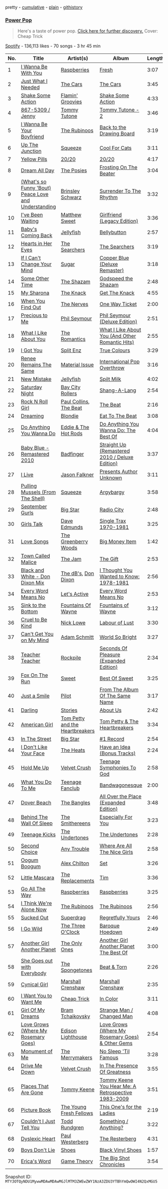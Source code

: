 pretty - [cumulative](/playlists/cumulative/37i9dQZF1DX5W4wuxak2hE.md) - [plain](/playlists/plain/37i9dQZF1DX5W4wuxak2hE) - [githistory](https://github.githistory.xyz/mackorone/spotify-playlist-archive/blob/main/playlists/plain/37i9dQZF1DX5W4wuxak2hE)

### [Power Pop](https://open.spotify.com/playlist/37i9dQZF1DX5W4wuxak2hE)

> Here's a taste of power pop\. <a href="spotify:genre:0JQ5IMCbQBLk5woFi85yOT">Click here for further discovery.</a> Cover: Cheap Trick

[Spotify](https://open.spotify.com/user/spotify) - 136,113 likes - 70 songs - 3 hr 45 min

| No. | Title | Artist(s) | Album | Length |
|---|---|---|---|---|
| 1 | [I Wanna Be With You](https://open.spotify.com/track/7AC2sIU1IhrsNsI5x3dImr) | [Raspberries](https://open.spotify.com/artist/7Kkx4dACo6kFSeT9wjfVA5) | [Fresh](https://open.spotify.com/album/0CyJF98u2sjDTvw8j1Rotr) | 3:07 |
| 2 | [Just What I Needed](https://open.spotify.com/track/4alHo6RGd0D3OUbTPExTHN) | [The Cars](https://open.spotify.com/artist/6DCIj8jNaNpBz8e5oKFPtp) | [The Cars](https://open.spotify.com/album/4tJPWT4r4FSKwy784Qs1Fq) | 3:45 |
| 3 | [Shake Some Action](https://open.spotify.com/track/0Afai8u1STCaDyTTm1gEZf) | [Flamin' Groovies](https://open.spotify.com/artist/3yesh1QeNXucaDFw8ZPKxd) | [Shake Some Action](https://open.spotify.com/album/2loCCINymjZGU1Q80ik7hP) | 4:33 |
| 4 | [867\-5309 / Jenny](https://open.spotify.com/track/6iX1f3r7oUJnMbGgQ2gx1j) | [Tommy Tutone](https://open.spotify.com/artist/1n2LWYgwtGp7EzDapUoniE) | [Tommy Tutone \- 2](https://open.spotify.com/album/7aks5lgwJAdiZLN51UjkU1) | 3:46 |
| 5 | [I Wanna Be Your Boyfriend](https://open.spotify.com/track/1LxLQlSDbaHlDrYBrs6ToP) | [The Rubinoos](https://open.spotify.com/artist/0ShV0veaBj1NvWRORhuwlI) | [Back to the Drawing Board](https://open.spotify.com/album/4OehtLYgz73lHtbW0pJHcb) | 3:19 |
| 6 | [Up The Junction](https://open.spotify.com/track/1zU0kAJdEPyRs4x5gkQQER) | [Squeeze](https://open.spotify.com/artist/6Jrj26oAY96EEC2lqC6fua) | [Cool For Cats](https://open.spotify.com/album/6BXnJVcUbSdC6E82xouYK5) | 3:11 |
| 7 | [Yellow Pills](https://open.spotify.com/track/5FddI3pEApza2kSmc4HgUY) | [20/20](https://open.spotify.com/artist/3MBZ7cW7vbWlM9YMYaXE9n) | [20/20](https://open.spotify.com/album/7kFJeQpZGaWSU9W8TQmFVv) | 4:17 |
| 8 | [Dream All Day](https://open.spotify.com/track/6NQ9hBc6yra6j9fMbnMTS7) | [The Posies](https://open.spotify.com/artist/5ZOh5D4MKLhU3GekPzNFam) | [Frosting On The Beater](https://open.spotify.com/album/72rfhFLb2C6Zo500hgoKq3) | 3:04 |
| 9 | [\(What's so Funny 'Bout\) Peace Love and Understanding](https://open.spotify.com/track/3wEj6njz1GJnor5QNNIo5k) | [Brinsley Schwarz](https://open.spotify.com/artist/722MDCdw3Ee4SdESC4uy38) | [Surrender To The Rhythm](https://open.spotify.com/album/49l5oT2fAz7520a2AtoChu) | 3:32 |
| 10 | [I've Been Waiting](https://open.spotify.com/track/7uWUTFclzEb1MhzJEOZt20) | [Matthew Sweet](https://open.spotify.com/artist/2idymNTKUdnTxforkb12Mw) | [Girlfriend \(Legacy Edition\)](https://open.spotify.com/album/0SZjTgnyODlELJWopuCt8w) | 3:36 |
| 11 | [Baby's Coming Back](https://open.spotify.com/track/3hqU7Q6QBYavIp8l6ykOdr) | [Jellyfish](https://open.spotify.com/artist/10flBVEy5MiUXOJWTaFsyL) | [Bellybutton](https://open.spotify.com/album/6AvUI8ZOKncy7e6ThVbtAV) | 2:57 |
| 12 | [Hearts in Her Eyes](https://open.spotify.com/track/7BR1XvKXg7aKLrM4Qxxt6l) | [The Searchers](https://open.spotify.com/artist/4QmkLL9JOqM9dusHS1Hghe) | [The Searchers](https://open.spotify.com/album/0SxoLlUxtEUPKGO4QIrLhN) | 3:19 |
| 13 | [If I Can't Change Your Mind](https://open.spotify.com/track/15WWh0s2lB6kYryjjvNxTh) | [Sugar](https://open.spotify.com/artist/4DD6xBZ1INIT3yGJRQLzej) | [Copper Blue \(Deluxe Remaster\)](https://open.spotify.com/album/4CWgGsxF6Xgiv2W1WwZSsI) | 3:18 |
| 14 | [Some Other Time](https://open.spotify.com/track/7CSuQ0Ee9ep2e7IUo0Xll5) | [The Shazam](https://open.spotify.com/artist/6u1rAqJPUhCQnAIGmtWvhf) | [Godspeed the Shazam](https://open.spotify.com/album/3WPQ3XDiSYrnKGKtMFzRqx) | 2:48 |
| 15 | [My Sharona](https://open.spotify.com/track/1HOMkjp0nHMaTnfAkslCQj) | [The Knack](https://open.spotify.com/artist/0Nn9YwJzcaeuU1jJL06e3r) | [Get The Knack](https://open.spotify.com/album/6H0wsYDvFlATzXHn0IqVpi) | 4:55 |
| 16 | [When You Find Out](https://open.spotify.com/track/6UktZ99tCIaehWzPePmjq0) | [The Nerves](https://open.spotify.com/artist/298i00ena8XMnm9O3qlHtU) | [One Way Ticket](https://open.spotify.com/album/0EoY3NTQn1wLFEZ4cfSmRX) | 2:00 |
| 17 | [Precious to Me](https://open.spotify.com/track/47bbgfGKCUmf4tWsbs9rTj) | [Phil Seymour](https://open.spotify.com/artist/2ut1VNKTLERpjYf2uljNWn) | [Phil Seymour \(Deluxe Edition\)](https://open.spotify.com/album/33Lgp5P5s6hexefPUI9woA) | 2:51 |
| 18 | [What I Like About You](https://open.spotify.com/track/6NdcSEhpGGAYXNnnhGS2s6) | [The Romantics](https://open.spotify.com/artist/3daM7asS0gCFvyLemNx2EE) | [What I Like About You \(And Other Romantic Hits\)](https://open.spotify.com/album/5ZwUOFZdWQ81RYMwXc4j3B) | 2:55 |
| 19 | [I Got You](https://open.spotify.com/track/3KOPorZiKeW6gFeIViqMoq) | [Split Enz](https://open.spotify.com/artist/0Upmz8QvuLAkKAfRlJYWTL) | [True Colours](https://open.spotify.com/album/5UjwQ3co1TWY9458ojqjAj) | 3:29 |
| 20 | [Renee Remains The Same](https://open.spotify.com/track/3nbRFWzOJrHIRh3xc53bKK) | [Material Issue](https://open.spotify.com/artist/3JqoJ9CMC1y6iLHz5zZLut) | [International Pop Overthrow](https://open.spotify.com/album/1FUKgKp6kDuZhL3e6f1ggW) | 3:16 |
| 21 | [New Mistake](https://open.spotify.com/track/7a7y3aPXd5STF9BvCG6slI) | [Jellyfish](https://open.spotify.com/artist/10flBVEy5MiUXOJWTaFsyL) | [Spilt Milk](https://open.spotify.com/album/2xWIi4fDWJZT2Mw3ydTIO7) | 4:02 |
| 22 | [Saturday Night](https://open.spotify.com/track/78zYiMv9yNTHgmm6kaUPCm) | [Bay City Rollers](https://open.spotify.com/artist/3r9TXuXfOUxXjgYgAR0fP8) | [Shang\-A\-Lang](https://open.spotify.com/album/1JXwUifkvVxOVMBOg6TZIt) | 2:54 |
| 23 | [Rock N Roll Girl](https://open.spotify.com/track/5YL7rH0cV48cGucqEZOnoJ) | [Paul Collins](https://open.spotify.com/artist/626sWfma3ur1YG5JL5UjSH), [The Beat](https://open.spotify.com/artist/6izO47rLWLrNUnYMwWGdse) | [The Beat](https://open.spotify.com/album/4yAKP1sLHvwL26AgcaEOLD) | 2:16 |
| 24 | [Dreaming](https://open.spotify.com/track/2Rn7bVL1FVYboc4c55RUdg) | [Blondie](https://open.spotify.com/artist/4tpUmLEVLCGFr93o8hFFIB) | [Eat To The Beat](https://open.spotify.com/album/4gbZS6jj6ufbiSG4C8jLv5) | 3:08 |
| 25 | [Do Anything You Wanna Do](https://open.spotify.com/track/3Ro1J1lgQnTDb8HfCHiMGd) | [Eddie & The Hot Rods](https://open.spotify.com/artist/70e4IgnWAQfPPxKnD9jXDr) | [Do Anything You Wanna Do: The Best Of](https://open.spotify.com/album/46IlZLrg1GePbj63XoANrf) | 4:04 |
| 26 | [Baby Blue \- Remastered 2010](https://open.spotify.com/track/6S3JlDAGk3uu3NtZbPnuhS) | [Badfinger](https://open.spotify.com/artist/4pJCawaKSZ40EnxN0YEYw3) | [Straight Up \(Remastered 2010 / Deluxe Edition\)](https://open.spotify.com/album/0BWOueFZKxQrQWNRt20Lvc) | 3:37 |
| 27 | [I Live](https://open.spotify.com/track/3D4gFGqqytH7NP5R9gkned) | [Jason Falkner](https://open.spotify.com/artist/5DSSaD2HBvTDwGTsxLGjHb) | [Presents Author Unknown](https://open.spotify.com/album/3hJb5LZwOEPs42JChnkVO5) | 3:11 |
| 28 | [Pulling Mussels \(From The Shell\)](https://open.spotify.com/track/2TjXzbUt5zQ4PpHG0dEaT1) | [Squeeze](https://open.spotify.com/artist/6Jrj26oAY96EEC2lqC6fua) | [Argybargy](https://open.spotify.com/album/7Me29nlWdDxCGAAwupHfSV) | 3:58 |
| 29 | [September Gurls](https://open.spotify.com/track/74njazGdnO2igjEkb0mGiy) | [Big Star](https://open.spotify.com/artist/3UvcmAOZt64oKpP95f6MMM) | [Radio City](https://open.spotify.com/album/3mtVgumHx6y9I2UvW4lUd5) | 2:48 |
| 30 | [Girls Talk](https://open.spotify.com/track/7vjs7IWQlxfhlxSYsKbKB6) | [Dave Edmunds](https://open.spotify.com/artist/65Gh3BfK84aTIugiRCgLBA) | [Single Trax 1970\-1981](https://open.spotify.com/album/4Zk0R6PCTujeSb9ppg1vQi) | 3:25 |
| 31 | [Love Songs](https://open.spotify.com/track/0zjr8DtPIz4FzaT9dzOZat) | [The Greenberry Woods](https://open.spotify.com/artist/4yzFeQUVw1XHawihi2QLXL) | [Big Money Item](https://open.spotify.com/album/1MqyATBU3g9PErFPjuqfAY) | 1:42 |
| 32 | [Town Called Malice](https://open.spotify.com/track/0gdmDP6xy3ZV7JNoHWAN9k) | [The Jam](https://open.spotify.com/artist/2P560DaOMNDUACoH8ZhOCR) | [The Gift](https://open.spotify.com/album/71OyKSCFX7DGsJc6qAhhQG) | 2:53 |
| 33 | [Black and White \- Don Dixon Mix](https://open.spotify.com/track/3kkRw4UoDWF6J85H6FC2dq) | [The dB's](https://open.spotify.com/artist/1CYmYyxlWBVY80Kvq5lTDg), [Don Dixon](https://open.spotify.com/artist/3LdLKmvFl65YydnIc2ZA9c) | [I Thought You Wanted to Know: 1978\-1981](https://open.spotify.com/album/0j4WgK71dkSPuK1HnWEtaI) | 2:56 |
| 34 | [Every Word Means No](https://open.spotify.com/track/1HipoaSYHoDxgMxwTmGxQ7) | [Let's Active](https://open.spotify.com/artist/6HRtcKFPKPw6FtbGpvQviZ) | [Every Word Means No](https://open.spotify.com/album/4EDxkB8mdhOqeVHGn2GXiu) | 2:53 |
| 35 | [Sink to the Bottom](https://open.spotify.com/track/32uXfxJERzv4RK1gMLXbOA) | [Fountains Of Wayne](https://open.spotify.com/artist/1pgtr4nhBQjp9oCUBPyYWh) | [Fountains of Wayne](https://open.spotify.com/album/4I9PfbZ1ErduBZWTimzz2s) | 3:12 |
| 36 | [Cruel to Be Kind](https://open.spotify.com/track/7D5ycpIrqwGNTQFKmzhDIg) | [Nick Lowe](https://open.spotify.com/artist/3BqaUtuQmqIHg7B5Bc7fP7) | [Labour of Lust](https://open.spotify.com/album/7c8NVsxXciWMbAMN51GKim) | 3:30 |
| 37 | [Can't Get You on My Mind](https://open.spotify.com/track/347mu5DVqh9NUMlUeHMp4H) | [Adam Schmitt](https://open.spotify.com/artist/3xqtGRF60qJk2fQkYRf0JX) | [World So Bright](https://open.spotify.com/album/0svQoqgccZGXRisHJbuDeH) | 3:27 |
| 38 | [Teacher Teacher](https://open.spotify.com/track/4Vb8fzZfCOI351qz1g0ExT) | [Rockpile](https://open.spotify.com/artist/4eBRIkqBA2GyYKzLvXD9a4) | [Seconds Of Pleasure \(Expanded Edition\)](https://open.spotify.com/album/0dkVeZHLACjaN92aUHwu02) | 2:34 |
| 39 | [Fox On The Run](https://open.spotify.com/track/66gG8RzSA2sVQwME8e43wX) | [Sweet](https://open.spotify.com/artist/3JaAGmSTpJK35DqWrDUzBz) | [Best Of Sweet](https://open.spotify.com/album/7I5IWDrFPKeqhRSnd6QrXG) | 3:25 |
| 40 | [Just a Smile](https://open.spotify.com/track/3xO8816lXrJu19kfd7peqk) | [Pilot](https://open.spotify.com/artist/6PwcexHTG0qJWQQwp05Bpm) | [From The Album Of The Same Name](https://open.spotify.com/album/2ECNvuuHKvd8x0Qy2737Rw) | 3:17 |
| 41 | [Darling](https://open.spotify.com/track/3sjALKAP4aNN4ZPQAVdPBR) | [Stories](https://open.spotify.com/artist/31U8n9SSMOKaUcfi4KnYVT) | [About Us](https://open.spotify.com/album/0sFwAllCfLbRWlBFey67Hs) | 2:42 |
| 42 | [American Girl](https://open.spotify.com/track/7MRyJPksH3G2cXHN8UKYzP) | [Tom Petty and the Heartbreakers](https://open.spotify.com/artist/4tX2TplrkIP4v05BNC903e) | [Tom Petty & The Heartbreakers](https://open.spotify.com/album/6TLTd0P2CUI0Q29AQ1LyFi) | 3:34 |
| 43 | [In The Street](https://open.spotify.com/track/7fwUb4zqdjakeeyuYEhkI8) | [Big Star](https://open.spotify.com/artist/3UvcmAOZt64oKpP95f6MMM) | [\#1 Record](https://open.spotify.com/album/1BumwwIEw1EC3xAHyf1ive) | 2:54 |
| 44 | [I Don't Like Your Face](https://open.spotify.com/track/6sSXlaw3tSUNhETDlG5WoQ) | [The Heats](https://open.spotify.com/artist/0duYKsd7JEqkxQtXsqnTnP) | [Have an Idea \(Bonus Tracks\)](https://open.spotify.com/album/5Eh7ajjvP7ExrsCe1QAFhg) | 2:24 |
| 45 | [Hold Me Up](https://open.spotify.com/track/7DfIDN6rPq46vu648YhlT6) | [Velvet Crush](https://open.spotify.com/artist/3d1zFz2gPJbDaQDTsyNmbZ) | [Teenage Symphonies To God](https://open.spotify.com/album/6N2CirqrRo0J3yrSR59ZJG) | 2:58 |
| 46 | [What You Do To Me](https://open.spotify.com/track/6DOJgDuUVDaJ98GQxwyLTh) | [Teenage Fanclub](https://open.spotify.com/artist/2Sp19cOHSqAUlE64hekARW) | [Bandwagonesque](https://open.spotify.com/album/4M6vPZ4hQdOeH07D0JO2JQ) | 2:00 |
| 47 | [Dover Beach](https://open.spotify.com/track/0BoAhTz2MEF3BnAJDvITdN) | [The Bangles](https://open.spotify.com/artist/51l0uqRxGaczYr4271pVIC) | [All Over the Place \(Expanded Edition\)](https://open.spotify.com/album/4WdNNACnrsj7CZvceyTgkN) | 3:48 |
| 48 | [Behind The Wall Of Sleep](https://open.spotify.com/track/04PXKaJMdeD8NFz1ttQ7SN) | [The Smithereens](https://open.spotify.com/artist/06KgaEpSluofkcChSo7TNr) | [Especially For You](https://open.spotify.com/album/3dL4XWDXC0n9Z1OtebGbbD) | 3:23 |
| 49 | [Teenage Kicks](https://open.spotify.com/track/7ATyLePQnHxFk5kzxWCcsh) | [The Undertones](https://open.spotify.com/artist/2WRStKp4ihGVUzlzWfv1Qt) | [The Undertones](https://open.spotify.com/album/2CGEIN4OnLWDewCT7C4JLh) | 2:28 |
| 50 | [Second Choice](https://open.spotify.com/track/6TBVPLlKe7U07KLzxMhv0G) | [Any Trouble](https://open.spotify.com/artist/5GdL3YywdzweoBs0So2wYM) | [Where Are All The Nice Girls](https://open.spotify.com/album/2CV9DCyTjAZ1Ouj9ry4E0z) | 2:58 |
| 51 | [Oogum Boogum](https://open.spotify.com/track/49hCsde15bWg3UBoMgsMxU) | [Alex Chilton](https://open.spotify.com/artist/7CW5MYWUsyUYiHbiTmVZHe) | [Set](https://open.spotify.com/album/6Z2VpIyNcDFoBfRtbCWVqj) | 3:26 |
| 52 | [Little Mascara](https://open.spotify.com/track/2gp2MEaiTOvRIWPeCxRL5Z) | [The Replacements](https://open.spotify.com/artist/4WPY0N74T3KUja57xMQTZ3) | [Tim](https://open.spotify.com/album/1yO2d1lmmu0tkDf3trvOm7) | 3:36 |
| 53 | [Go All The Way](https://open.spotify.com/track/75GQIYnRaBg7ndHxhfYuQy) | [Raspberries](https://open.spotify.com/artist/7Kkx4dACo6kFSeT9wjfVA5) | [Raspberries](https://open.spotify.com/album/03iBvX63qBQrMazNWU2iKv) | 3:25 |
| 54 | [I Think We're Alone Now](https://open.spotify.com/track/2imlSz1OkvN8QyAkQ4WL2a) | [The Rubinoos](https://open.spotify.com/artist/0ShV0veaBj1NvWRORhuwlI) | [The Rubinoos](https://open.spotify.com/album/5xRZXzP4EdjJTfTXlliId1) | 2:56 |
| 55 | [Sucked Out](https://open.spotify.com/track/4YN94yxYWFfhk9YbmOIqR4) | [Superdrag](https://open.spotify.com/artist/1UGwqiX4QA7R9hNBwzjavF) | [Regretfully Yours](https://open.spotify.com/album/6b2RjEtZ2jIYVlCkgCIW9C) | 2:46 |
| 56 | [I Go Wild](https://open.spotify.com/track/0EN1NBUVjdYCuU0qxtz91d) | [The Three O'Clock](https://open.spotify.com/artist/3iayA3QkB3jfkUgcXqsL7C) | [Baroque Hoedown](https://open.spotify.com/album/7CTdTktHffHXyuQsOupDf6) | 2:49 |
| 57 | [Another Girl Another Planet](https://open.spotify.com/track/0PDZ4Rgj36MxVgvoMv3sk5) | [The Only Ones](https://open.spotify.com/artist/16VudBYGOd9sMpOtA0szfp) | [Another Girl Another Planet The Best Of](https://open.spotify.com/album/5G4f8hTTzGH0QGqGeQjsS1) | 3:00 |
| 58 | [She Goes out with Everybody](https://open.spotify.com/track/4wLASW3FebRjyPPlNpK0NP) | [The Spongetones](https://open.spotify.com/artist/2kDyODn1VxVZXZQxsEvHFG) | [Beat & Torn](https://open.spotify.com/album/4bCRz96o1dE2pG9mTo5YUU) | 2:26 |
| 59 | [Cynical Girl](https://open.spotify.com/track/1EXkKLZNY5XOj60QGQHHSf) | [Marshall Crenshaw](https://open.spotify.com/artist/73YLmyaazO66GncUVHP0KV) | [Marshall Crenshaw](https://open.spotify.com/album/1ezi8hGLdxQ7eWRFU9foAZ) | 2:35 |
| 60 | [I Want You to Want Me](https://open.spotify.com/track/1JkZg3eMQTmTn93E8Yd3UL) | [Cheap Trick](https://open.spotify.com/artist/1LB8qB5BPb3MHQrfkvifXU) | [In Color](https://open.spotify.com/album/2sXJQdHykPYcRQ7xFhwzMR) | 3:11 |
| 61 | [Girl Of My Dreams](https://open.spotify.com/track/2NyaZECpJZCAqFJFCWPDRz) | [Bram Tchaikovsky](https://open.spotify.com/artist/0typb8qieEFeIgmQ4K03qZ) | [Strange Man / Changed Man](https://open.spotify.com/album/3aa2RkYs8cNnfDrunsuUuA) | 4:08 |
| 62 | [Love Grows \(Where My Rosemary Goes\)](https://open.spotify.com/track/5Ts1DYOuouQLgzTaisxWYh) | [Edison Lighthouse](https://open.spotify.com/artist/1NRzxuPpdGushT8YmF5NAa) | [Love Grows \(Where My Rosemary Goes\) & Other Gems](https://open.spotify.com/album/4XDWk7zU6KDgLaqLxEYi8y) | 2:54 |
| 63 | [Monument of Me](https://open.spotify.com/track/5ZHuNrsjaPOGdoo2Gu9Dn4) | [The Merrymakers](https://open.spotify.com/artist/630GKUdfGN9gcScA8S8PDw) | [No Sleep 'Til Famous](https://open.spotify.com/album/0rKoI5lPh56WEhJfIwf4BQ) | 3:28 |
| 64 | [Drive Me Down](https://open.spotify.com/track/5ftFciYQrVswUy6VsBHzBn) | [Velvet Crush](https://open.spotify.com/artist/3d1zFz2gPJbDaQDTsyNmbZ) | [In The Presence Of Greatness](https://open.spotify.com/album/06vX1nkwy1ZXfBD50VhtjB) | 3:55 |
| 65 | [Places That Are Gone](https://open.spotify.com/track/5UB05M7pQk2i9RtPITIDjw) | [Tommy Keene](https://open.spotify.com/artist/4nnvwFUhvSQ1WLcMbKJB9V) | [Tommy Keene You Hear Me: A Retrospective 1983\-2009](https://open.spotify.com/album/16fgXywPsNgwdg7PZZ4nMg) | 3:51 |
| 66 | [Picture Book](https://open.spotify.com/track/451lXmfCoq5KvTo83Mk1Co) | [The Young Fresh Fellows](https://open.spotify.com/artist/6IfaumPVXMZ8iDue5QhuCY) | [This One's for the Ladies](https://open.spotify.com/album/50L65FLZnHXMe5WdGcHG93) | 2:19 |
| 67 | [Couldn't I Just Tell You](https://open.spotify.com/track/02jZSvPG0SNsBwj6g9yRCo) | [Todd Rundgren](https://open.spotify.com/artist/0Lpr5wXzWLtDWm1SjNbpPb) | [Something / Anything?](https://open.spotify.com/album/3fRCOoTbBsOITBWlCRCJQr) | 3:22 |
| 68 | [Dyslexic Heart](https://open.spotify.com/track/6h0lrpGtRIwbBiPHthDB3o) | [Paul Westerberg](https://open.spotify.com/artist/3N6WAAPHoIjo6na008793X) | [The Resterberg](https://open.spotify.com/album/1hBpssm4RfS8lD3CqmL5z2) | 4:31 |
| 69 | [Boys Don't Lie](https://open.spotify.com/track/3r4zJhOS92RECuCXKyCcO2) | [Shoes](https://open.spotify.com/artist/1SyCQtKtDtMfJBBKGm0A8B) | [Black Vinyl Shoes](https://open.spotify.com/album/0wOTP7wVEQqYwIVaPWqQNo) | 1:57 |
| 70 | [Erica's Word](https://open.spotify.com/track/3zPnLX5UZgXX6eaAtSROHt) | [Game Theory](https://open.spotify.com/artist/3aCS3JvkoSr84i7ge9pA9o) | [The Big Shot Chronicles](https://open.spotify.com/album/2XauMPQuWJF0QAMBYU1kzV) | 3:54 |

Snapshot ID: `MTY3OTQyNDU1MywwMDAwMDAwMGJlMTM3ZWEwZWY1NzA3ZDU3YTBhYmQwOWI4N2QxMGU5`
